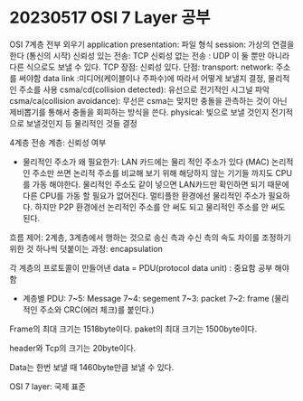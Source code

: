 # 20230517  OSI 7 Layer 공부

OSI 7계층 전부 외우기
application
presentation: 파일 형식
session: 가상의 연결을 한다 (통신의 시작) 신뢰성 있는 전송: TCP 신뢰성 없는 전송 : UDP
이 둘 뿐만 아니라 다른 식으로도 보낼 수 있다.
TCP 장점: 신뢰성 있다. 단점:
transport:
network: 주소를 써야함
data link :미디어(케이블이나 주파수)에 따라서 어떻게 보낼지 결정,
물리적인 주소를 사용
csma/cd(collision detected): 유선으로 전기적인 시그널 파악
csma/ca(collision avoidance): 무선은 csma는 맞지만 충돌을 관측하는 것이 아닌
제비뽑기를 통해서 충돌을 회피하는 방식을 쓴다.
physical: 빛으로 보낼 것인지 전기적으로 보낼것인지 등 물리적인 것들 결정

4계층 전송 계층: 신뢰성 여부

- 물리적인 주소가 왜 필요한가:  LAN 카드에는 물리 적인 주소가 있다 (MAC)
논리적인 주소만 쓰면 논리적 주소를 비교해 보기 위해 해당하지 않는 기기들 까지도 CPU를 가동 해야한다. 물리적인 주소도 같이 넣으면 LAN카드만 확인하면 되기 때문에 다른 CPU를 가동 할 필요가 없어진다. 멀티플한 환경에선 물리적인 주소가 필요하다. 
하지만 P2P 환경에선 논리적인 주소를 안 써도 되고 물리적인 주소를 안 써도 된다.

흐름 제어: 2계층, 3계층에서 행하는 것으로 송신 측과 수신 측의 속도 차이를 조정하기 위한 것
하나씩 덧붙이는 과정: encapsulation

각 계층의 프로토콜이 만들어낸 data = PDU(protocol data unit) : 중요함 공부 해야함

- 계층별 PDU: 
7~5: Message
7~4: segement
7~3: packet
7~2: frame (물리적인 주소와 CRC(에러 체크)를 붙인다.)

Frame의 최대 크기는 1518byte이다.
paket의 최대 크기는 1500byte이다.

header와 Tcp의 크기는 20byte이다.

Data는 한번 보낼 때 1460byte만큼 보낼 수 있다.

OSI 7 layer: 국제 표준
